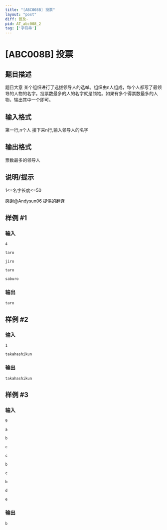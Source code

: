 ```yaml
---
title: "[ABC008B] 投票"
layout: "post"
diff: 普及-
pid: AT_abc008_2
tag: ['字符串']
---
```


# [ABC008B] 投票

## 题目描述

题目大意
某个组织进行了选拔领导人的选举。组织由n人组成，每个人都写了最领导的人物的名字。投票数最多的人的名字就是领袖。如果有多个得票数最多的人物，输出其中一个即可。

## 输入格式

第一行,n个人
接下来n行,输入领导人的名字

## 输出格式

票数最多的领导人

## 说明/提示

1<=名字长度<=50


感谢@Andysun06  提供的翻译

## 样例 #1

### 输入

```
4
taro
jiro
taro
saburo
```

### 输出

```
taro
```

## 样例 #2

### 输入

```
1
takahashikun
```

### 输出

```
takahashikun
```

## 样例 #3

### 输入

```
9
a
b
c
c
b
c
b
d
e
```

### 输出

```
b
```

